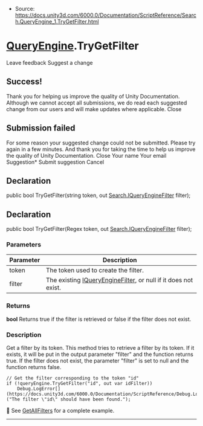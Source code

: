 * Source: https://docs.unity3d.com/6000.0/Documentation/ScriptReference/Search.QueryEngine_1.TryGetFilter.html

#  [QueryEngine<T0>](https://docs.unity3d.com/6000.0/Documentation/ScriptReference/Search.QueryEngine_1.html).TryGetFilter
Leave feedback
Suggest a change
## Success!
Thank you for helping us improve the quality of Unity Documentation. Although we cannot accept all submissions, we do read each suggested change from our users and will make updates where applicable.
Close
## Submission failed
For some reason your suggested change could not be submitted. Please <a>try again</a> in a few minutes. And thank you for taking the time to help us improve the quality of Unity Documentation.
Close
Your name Your email Suggestion* Submit suggestion
Cancel
## Declaration
public bool TryGetFilter(string token, out [Search.IQueryEngineFilter](https://docs.unity3d.com/6000.0/Documentation/ScriptReference/Search.IQueryEngineFilter.html) filter); 
## Declaration
public bool TryGetFilter(Regex token, out [Search.IQueryEngineFilter](https://docs.unity3d.com/6000.0/Documentation/ScriptReference/Search.IQueryEngineFilter.html) filter); 
### Parameters
Parameter | Description  
---|---  
token | The token used to create the filter.  
filter | The existing [IQueryEngineFilter](https://docs.unity3d.com/6000.0/Documentation/ScriptReference/Search.IQueryEngineFilter.html), or null if it does not exist.  
### Returns
**bool** Returns true if the filter is retrieved or false if the filter does not exist. 
### Description
Get a filter by its token.
This method tries to retrieve a filter by its token. If it exists, it will be put in the output parameter "filter" and the function returns true. If the filter does not exist, the parameter "filter" is set to null and the function returns false.
```
// Get the filter corresponding to the token "id"
if (!queryEngine.TryGetFilter("id", out var idFilter))
    Debug.LogError[](https://docs.unity3d.com/6000.0/Documentation/ScriptReference/Debug.LogError.html)("The filter \"id\" should have been found.");

```

See [GetAllFilters](https://docs.unity3d.com/6000.0/Documentation/ScriptReference/Search.QueryEngine_1.GetAllFilters.html) for a complete example.
* * *
